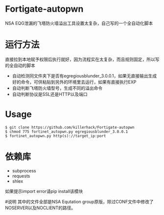 # Fortigate-autopwn
NSA EQG泄漏的飞塔防火墙溢出工具设置太复杂，自己写的一个全自动化脚本
# 运行方法
直接拉到本地赋予权限后执行就好，因为流程实在太复杂，而且规则固定，所以写的全自动的脚本
- 自动检测同文件夹下是否有egregiousblunder_3.0.0.1，如果无直接输出生成好的命令，可供粘贴到另外的环境里去运行，如果有直接执行EXP
- 自动判断飞塔防火墙型号，生成不同的溢出命令
- 自动判断协议是SSL还是HTTP以及端口
# Usage
````
$ git clone https://github.com/killerhack/Fortigate-autopwn
$ chmod 775 fortinet_autopwn.py egregiousblunder_3.0.0.1
$ fortinet_autopwn.py http(s)://target_ip:port
````
# 依赖库
- subprocess
- requests
- shlex  

如果提示import error请pip install该模块  

#说明
其中的文件全部是NSA Equtation group原版，除过CONF文件中修改了NOSERVER以及NOCLIENT的路径。
